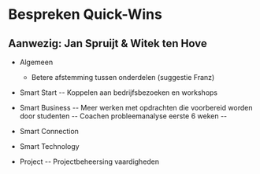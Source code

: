 # Bespreken Quick-Wins

## Aanwezig: Jan Spruijt & Witek ten Hove

- Algemeen
   - Betere afstemming tussen onderdelen (suggestie Franz)

- Smart Start
-- Koppelen aan bedrijfsbezoeken en workshops

- Smart Business
-- Meer werken met opdrachten die voorbereid worden door studenten
-- Coachen probleemanalyse eerste 6 weken
-- 

- Smart Connection

- Smart Technology

- Project
-- Projectbeheersing vaardigheden
